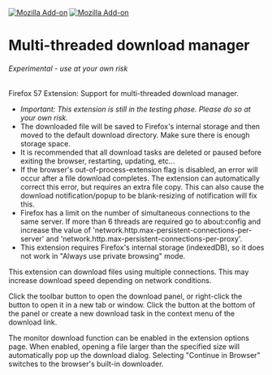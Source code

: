 [![Mozilla Add-on](https://img.shields.io/amo/v/multithreaded-download-manager.svg?style=flat-square)](https://addons.mozilla.org/firefox/addon/multithreaded-download-manager/) [![Mozilla Add-on](https://img.shields.io/amo/d/multithreaded-download-manager.svg?style=flat-square)](https://addons.mozilla.org/firefox/addon/multithreaded-download-manager/)

# Multi-threaded download manager

###### Experimental - use at your own risk
Firefox 57 Extension: Support for multi-threaded download manager.
* *Important: This extension is still in the testing phase. Please do so at your own risk.*
* The downloaded file will be saved to Firefox's internal storage and then moved to the default download directory. Make sure there is enough storage space.
* It is recommended that all download tasks are deleted or paused before exiting the browser, restarting, updating, etc... 
* If the browser's out-of-process-extension flag is disabled, an error will occur after a file download completes. The extension can automatically correct this error, but requires an extra file copy. This can also cause the download notification/popup to be blank-resizing of notification will fix this.
* Firefox has a limit on the number of simultaneous connections to the same server. If more than 6 threads are required go to about:config and increase the value of 'network.http.max-persistent-connections-per-server' and 'network.http.max-persistent-connections-per-proxy'.
* This extension requires Firefox's internal storage (indexedDB), so it does not work in "Always use private browsing" mode.

This extension can download files using multiple connections. This may increase download speed depending on network conditions.

Click the toolbar button to open the download panel, or right-click the button to open it in a new tab or window. Click the button at the bottom of the panel or create a new download task in the context menu of the download link.

The monitor download function can be enabled in the extension options page. When enabled, opening a file larger than the specified size will automatically pop up the download dialog. Selecting "Continue in Browser" switches to the browser's built-in downloader.
